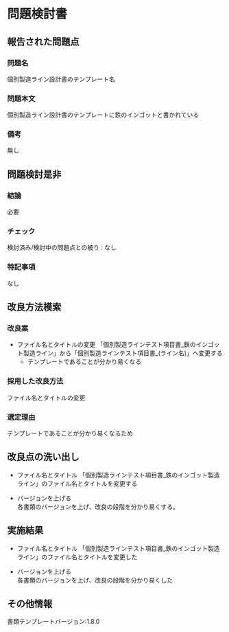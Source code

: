 # 問題検討書

## 報告された問題点
### 問題名
個別製造ライン設計書のテンプレート名

### 問題本文
個別製造ライン設計書のテンプレートに鉄のインゴットと書かれている

### 備考
無し

## 問題検討是非
### 結論
必要
### チェック
検討済み/検討中の問題点との被り : なし
### 特記事項
なし

## 改良方法模索
### 改良案
- ファイル名とタイトルの変更
  「個別製造ラインテスト項目書_鉄のインゴット製造ライン」から「個別製造ラインテスト項目書_(ライン名)」へ変更する
    - テンプレートであることが分かり易くなる

### 採用した改良方法
ファイル名とタイトルの変更
### 選定理由
テンプレートであることが分かり易くなるため


## 改良点の洗い出し
- ファイル名とタイトル
    「個別製造ラインテスト項目書_鉄のインゴット製造ライン」のファイル名とタイトルを変更する
    
- バージョンを上げる  
    各書類のバージョンを上げ、改良の段階を分かり易くする。

## 実施結果
- ファイル名とタイトル
    「個別製造ラインテスト項目書_鉄のインゴット製造ライン」のファイル名とタイトルを変更した
    
- バージョンを上げる  
    各書類のバージョンを上げ、改良の段階を分かり易くした


## その他情報
書類テンプレートバージョン:1.8.0
